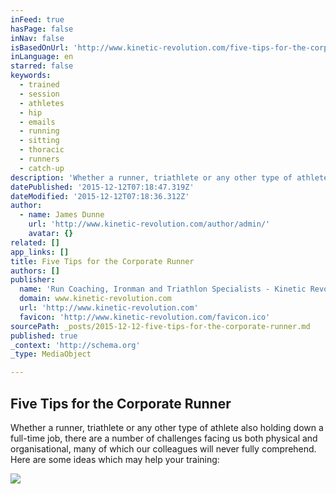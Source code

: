```yaml
---
inFeed: true
hasPage: false
inNav: false
isBasedOnUrl: 'http://www.kinetic-revolution.com/five-tips-for-the-corporate-runner/'
inLanguage: en
starred: false
keywords:
  - trained
  - session
  - athletes
  - hip
  - emails
  - running
  - sitting
  - thoracic
  - runners
  - catch-up
description: 'Whether a runner, triathlete or any other type of athlete also holding down a full-time job, there are a number of challenges facing us both physical and organisational, many of which our colleagues will never fully comprehend. Here are some ideas which may help your training:'
datePublished: '2015-12-12T07:18:47.319Z'
dateModified: '2015-12-12T07:18:36.312Z'
author:
  - name: James Dunne
    url: 'http://www.kinetic-revolution.com/author/admin/'
    avatar: {}
related: []
app_links: []
title: Five Tips for the Corporate Runner
authors: []
publisher:
  name: 'Run Coaching, Ironman and Triathlon Specialists - Kinetic Revolution'
  domain: www.kinetic-revolution.com
  url: 'http://www.kinetic-revolution.com'
  favicon: 'http://www.kinetic-revolution.com/favicon.ico'
sourcePath: _posts/2015-12-12-five-tips-for-the-corporate-runner.md
published: true
_context: 'http://schema.org'
_type: MediaObject

---
```

<article style=""><h1>Five Tips for the Corporate Runner </h1><p>Whether a runner, triathlete or any other type of athlete also holding down a full-time job, there are a number of challenges facing us both physical and organisational, many of which our colleagues will never fully comprehend. Here are some ideas which may help your training:</p><img src="https://s3-us-west-2.amazonaws.com/the-grid-img/p/aa5bd5bd7c8eb7e18bd6aca9bb4f6cd1c65c7977.jpg" /></article>